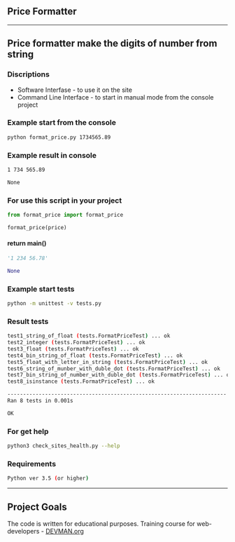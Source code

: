 ## Price Formatter
---
Price formatter make the digits of number from string
---

### Discriptions
+ Software Interfase - to use it on the site
+ Command Line Interface - to start in manual mode from the console project

### Example start from the console
```bash
python format_price.py 1734565.89
```

### Example result in console
```bash
1 734 565.89
```
```bash
None
```

### For use this script in your project
```python
from format_price import format_price
```
```python
format_price(price)
```

#### return main()
```python
'1 234 56.78'
```
```python
None
```

### Example start tests
```bash
python -m unittest -v tests.py
```

### Result tests
```bash
test1_string_of_float (tests.FormatPriceTest) ... ok
test2_integer (tests.FormatPriceTest) ... ok
test3_float (tests.FormatPriceTest) ... ok
test4_bin_string_of_float (tests.FormatPriceTest) ... ok
test5_float_with_letter_in_string (tests.FormatPriceTest) ... ok
test6_string_of_munber_with_duble_dot (tests.FormatPriceTest) ... ok
test7_bin_string_of_number_with_duble_dot (tests.FormatPriceTest) ... ok
test8_isinstance (tests.FormatPriceTest) ... ok

----------------------------------------------------------------------
Ran 8 tests in 0.001s

OK
```

### For get help
```bash
python3 check_sites_health.py --help
```

### Requirements

```bash
Python ver 3.5 (or higher)
```

---
## Project Goals

The code is written for educational purposes. Training course for web-developers - [DEVMAN.org](https://devman.org)
